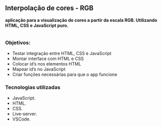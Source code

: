 ## Interpolação de cores - RGB

**aplicação para a visualização de cores a partir da escala RGB. Utilizando HTML, CSS e JavaScript puro.**

![]()

### Objetivos:

- Testar integração entre HTML, CSS e JavaScript
- Montar interface com HTML e CSS
- Colocar id’s nos elementos HTML
- Mapear id’s no JavaScript
- Criar funções necessárias para que o app funcione

### Tecnologias utilizadas

- JavaScript.
- HTML.
- CSS.
- Live-server.
- VSCode.
